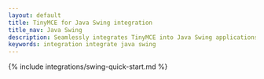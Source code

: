 ```yaml
---
layout: default
title: TinyMCE for Java Swing integration
title_nav: Java Swing
description: Seamlessly integrates TinyMCE into Java Swing applications.
keywords: integration integrate java swing
---
```


{% include integrations/swing-quick-start.md %}
